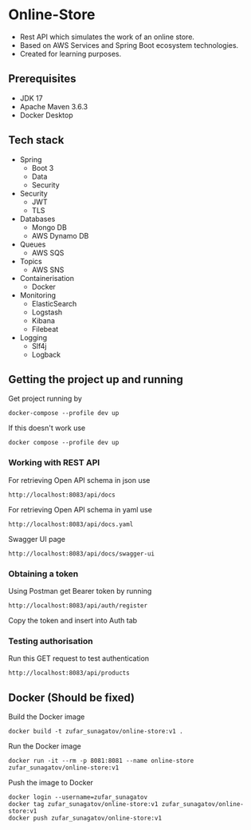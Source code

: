 # Online-Store
* Rest API which simulates the work of an online store. <br />
* Based on AWS Services and Spring Boot ecosystem technologies. <br />
* Created for learning purposes. 

## Prerequisites
* JDK 17
* Apache Maven 3.6.3
* Docker Desktop

## Tech stack
* Spring 
  * Boot 3
  * Data
  * Security
* Security
  * JWT
  * TLS
* Databases
  * Mongo DB
  * AWS Dynamo DB
* Queues
  * AWS SQS
* Topics
  * AWS SNS
* Containerisation
  * Docker
* Monitoring
  * ElasticSearch
  * Logstash
  * Kibana
  * Filebeat
* Logging
  * Slf4j
  * Logback
  
## Getting the project up and running
Get project running by
```shell
docker-compose --profile dev up
```
If this doesn't work use
```shell
docker compose --profile dev up
```
### Working with REST API
For retrieving Open API schema in json use
```shell
http://localhost:8083/api/docs
```
For retrieving Open API schema in yaml use
```shell
http://localhost:8083/api/docs.yaml
```
Swagger UI page
```shell
http://localhost:8083/api/docs/swagger-ui
```

### Obtaining a token
Using Postman get Bearer token by running
```shell
http://localhost:8083/api/auth/register
```
Copy the token and insert into Auth tab
### Testing authorisation
Run this GET request to test authentication
```shell 
http://localhost:8083/api/products
```

## Docker (Should be fixed)
Build the Docker image
```shell
docker build -t zufar_sunagatov/online-store:v1 .
```

Run the Docker image
```shell
docker run -it --rm -p 8081:8081 --name online-store zufar_sunagatov/online-store:v1
```

Push the image to Docker
```shell
docker login --username=zufar_sunagatov
docker tag zufar_sunagatov/online-store:v1 zufar_sunagatov/online-store:v1
docker push zufar_sunagatov/online-store:v1
```


